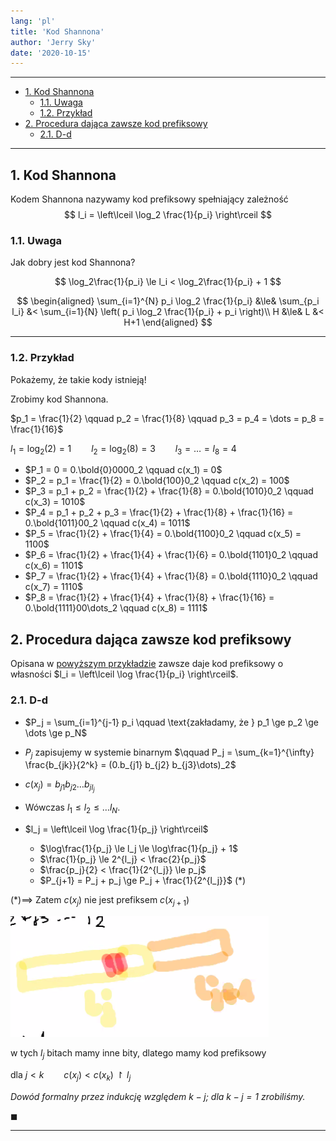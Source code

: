 ```yaml
---
lang: 'pl'
title: 'Kod Shannona'
author: 'Jerry Sky'
date: '2020-10-15'
---
```


---

- [1. Kod Shannona](#1-kod-shannona)
    - [1.1. Uwaga](#11-uwaga)
    - [1.2. Przykład](#12-przykład)
- [2. Procedura dająca zawsze kod prefiksowy](#2-procedura-dająca-zawsze-kod-prefiksowy)
    - [2.1. D-d](#21-d-d)

---

## 1. Kod Shannona

Kodem Shannona nazywamy kod prefiksowy spełniający zależność
$$
l_i = \left\lceil \log_2 \frac{1}{p_i} \right\rceil
$$

### 1.1. Uwaga
Jak dobry jest kod Shannona?

$$
\log_2\frac{1}{p_i} \le l_i < \log_2\frac{1}{p_i} + 1
$$

$$
\begin{aligned}
\sum_{i=1}^{N} p_i \log_2 \frac{1}{p_i} &\le& \sum_{p_i l_i} &< \sum_{i=1}{N} \left( p_i \log_2 \frac{1}{p_i} + p_i \right)\\
H &\le& L &< H+1
\end{aligned}
$$

---

### 1.2. Przykład

Pokażemy, że takie kody istnieją!

Zrobimy kod Shannona.

$p_1 = \frac{1}{2} \qquad p_2 = \frac{1}{8} \qquad p_3 = p_4 = \dots = p_8 = \frac{1}{16}$

$l_1 = \log_2 (2) = 1 \qquad l_2 = \log_2 (8) = 3 \qquad l_3 = \dots = l_8 = 4$

- $P_1 = 0 = 0.\bold{0}0000_2 \qquad c(x_1) = 0$
- $P_2 = p_1 = \frac{1}{2} = 0.\bold{100}0_2 \qquad c(x_2) = 100$
- $P_3 = p_1 + p_2 = \frac{1}{2} + \frac{1}{8} = 0.\bold{1010}0_2 \qquad c(x_3) = 1010$
- $P_4 = p_1 + p_2 + p_3 = \frac{1}{2} + \frac{1}{8} + \frac{1}{16} = 0.\bold{1011}00_2 \qquad c(x_4) = 1011$
- $P_5 = \frac{1}{2} + \frac{1}{4} = 0.\bold{1100}0_2 \qquad c(x_5) = 1100$
- $P_6 = \frac{1}{2} + \frac{1}{4} + \frac{1}{6} = 0.\bold{1101}0_2 \qquad c(x_6) = 1101$
- $P_7 = \frac{1}{2} + \frac{1}{4} + \frac{1}{8} = 0.\bold{1110}0_2 \qquad c(x_7) = 1110$
- $P_8 = \frac{1}{2} + \frac{1}{4} + \frac{1}{8} + \frac{1}{16} = 0.\bold{1111}00\dots_2 \qquad c(x_8) = 1111$

## 2. Procedura dająca zawsze kod prefiksowy
Opisana w [powyższym przykładzie](#12-przykład) zawsze daje kod prefiksowy o własności $l_i = \left\lceil \log \frac{1}{p_i} \right\rceil$.

### 2.1. D-d

- $P_j = \sum_{i=1}^{j-1} p_i \qquad \text{zakładamy, że } p_1 \ge p_2 \ge \dots \ge p_N$

- $P_j$ zapisujemy w systemie binarnym $\qquad P_j = \sum_{k=1}^{\infty} \frac{b_{jk}}{2^k} = (0.b_{j1} b_{j2} b_{j3}\dots)_2$

- $c(x_j) = b_{j1}b_{j2}\dots b_{jl_j}$

- Wówczas $l_1 \le l_2 \le \dots l_N$.

- $l_j = \left\lceil \log \frac{1}{p_j} \right\rceil$
    - $\log\frac{1}{p_j} \le l_j \le \log\frac{1}{p_j} + 1$
    - $\frac{1}{p_j} \le 2^{l_j} < \frac{2}{p_j}$
    - $\frac{p_j}{2} < \frac{1}{2^{l_j}} \le p_j$
    - $P_{j+1} = P_j + p_j \ge P_j + \frac{1}{2^{l_j}}$ $(*)$

$(*) \implies$ Zatem $c(x_j)$ nie jest prefiksem $c(x_{j+1})$

![](prefiksowe-lj+1.png)

w tych $l_j$ bitach mamy inne bity, dlatego mamy kod prefiksowy

dla $j<k \qquad c(x_j) < c(x_k) \upharpoonright l_j$

*Dowód formalny przez indukcję względem $k-j$; dla $k-j = 1$ zrobiliśmy.*

$\blacksquare$

---
